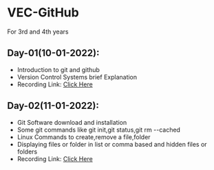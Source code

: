 # VEC-GitHub
For 3rd and 4th years

## Day-01(10-01-2022):
  - Introduction to git and github
  - Version Control Systems brief Explanation
  - Recording Link: [Click Here](https://transcripts.gotomeeting.com/#/s/14b5f14a2ffbdf894e874acd0830da12529bd9c59ca6e94f2541d190acff7b26)

## Day-02(11-01-2022):
  - Git Software download and installation
  - Some git commands like git init,git status,git rm --cached
  - Linux Commands to create,remove a file,folder
  - Displaying files or folder in list or comma based and hidden files or folders
  - Recording Link: [Click Here](https://transcripts.gotomeeting.com/#/s/a82893b822bd8e41f01c85dc08b205f9a875279e6eadafbe78bb7dcf5848060b)
